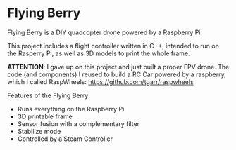 # Flying Berry
Flying Berry is a DIY quadcopter drone powered by a Raspberry Pi

This project includes a flight controller written in C++, intended to run on the
Rasperry Pi, as well as 3D models to print the whole frame.

**ATTENTION**: I gave up on this project and just built a proper FPV drone. The code (and components) I reused to build a RC Car powered by a raspberry, which I called RaspWheels: https://github.com/tgarr/raspwheels 

Features of the Flying Berry:
- Runs everything on the Raspberry Pi
- 3D printable frame
- Sensor fusion with a complementary filter
- Stabilize mode
- Controlled by a Steam Controller

